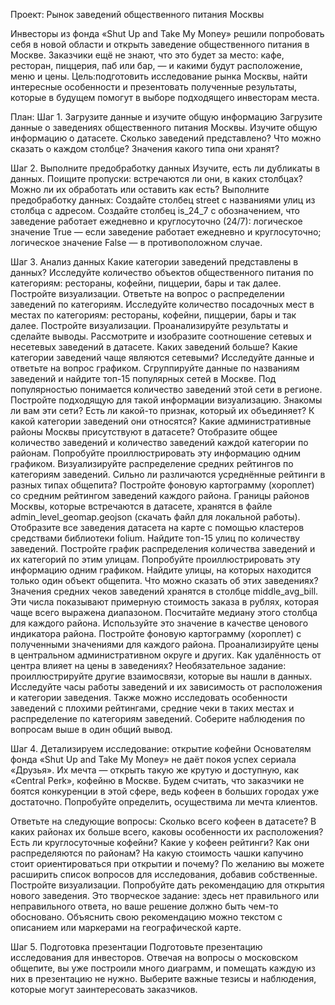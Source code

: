 Проект: Рынок заведений общественного питания Москвы

Инвесторы из фонда «Shut Up and Take My Money» решили попробовать себя в новой области и открыть заведение общественного питания в Москве.
Заказчики ещё не знают, что это будет за место: кафе, ресторан, пиццерия, паб или бар, — и какими будут расположение, меню и цены.
Цель:подготовить исследование рынка Москвы, найти интересные особенности и презентовать полученные результаты, которые в будущем помогут в 
выборе подходящего инвесторам места.

План:
Шаг 1. Загрузите данные и изучите общую информацию
Загрузите данные о заведениях общественного питания Москвы.
Изучите общую информацию о датасете. Сколько заведений представлено? Что можно сказать о каждом столбце? Значения какого типа они хранят?

Шаг 2. Выполните предобработку данных
Изучите, есть ли дубликаты в данных. Поищите пропуски: встречаются ли они, в каких столбцах? Можно ли их обработать или оставить как есть?
Выполните предобработку данных:
Создайте столбец street с названиями улиц из столбца с адресом.
Создайте столбец is_24_7 с обозначением, что заведение работает ежедневно и круглосуточно (24/7):
логическое значение True — если заведение работает ежедневно и круглосуточно;
логическое значение False — в противоположном случае.

Шаг 3. Анализ данных
Какие категории заведений представлены в данных? Исследуйте количество объектов общественного питания по категориям: рестораны, кофейни, 
пиццерии, бары и так далее. Постройте визуализации. Ответьте на вопрос о распределении заведений по категориям.
Исследуйте количество посадочных мест в местах по категориям: рестораны, кофейни, пиццерии, бары и так далее.
Постройте визуализации. Проанализируйте результаты и сделайте выводы.
Рассмотрите и изобразите соотношение сетевых и несетевых заведений в датасете. Каких заведений больше?
Какие категории заведений чаще являются сетевыми? Исследуйте данные и ответьте на вопрос графиком.
Сгруппируйте данные по названиям заведений и найдите топ-15 популярных сетей в Москве. Под популярностью понимается количество заведений этой сети в регионе.
Постройте подходящую для такой информации визуализацию.
Знакомы ли вам эти сети? Есть ли какой-то признак, который их объединяет? К какой категории заведений они относятся?
Какие административные районы Москвы присутствуют в датасете? Отобразите общее количество заведений и количество заведений каждой категории по районам.
Попробуйте проиллюстрировать эту информацию одним графиком.
Визуализируйте распределение средних рейтингов по категориям заведений. Сильно ли различаются усреднённые рейтинги в разных типах общепита?
Постройте фоновую картограмму (хороплет) со средним рейтингом заведений каждого района. Границы районов Москвы, которые встречаются в датасете, 
хранятся в файле admin_level_geomap.geojson (скачать файл для локальной работы).
Отобразите все заведения датасета на карте с помощью кластеров средствами библиотеки folium.
Найдите топ-15 улиц по количеству заведений. Постройте график распределения количества заведений и их категорий по этим улицам.
Попробуйте проиллюстрировать эту информацию одним графиком.
Найдите улицы, на которых находится только один объект общепита. Что можно сказать об этих заведениях?
Значения средних чеков заведений хранятся в столбце middle_avg_bill. Эти числа показывают примерную стоимость заказа в рублях, которая чаще всего выражена диапазоном.
Посчитайте медиану этого столбца для каждого района.
Используйте это значение в качестве ценового индикатора района. Постройте фоновую картограмму (хороплет) с полученными значениями для каждого района.
Проанализируйте цены в центральном административном округе и других. Как удалённость от центра влияет на цены в заведениях?
Необязательное задание: проиллюстрируйте другие взаимосвязи, которые вы нашли в данных. Исследуйте часы работы заведений и их зависимость от расположения и категории заведения.
Также можно исследовать особенности заведений с плохими рейтингами, средние чеки в таких местах и распределение по категориям заведений.
Соберите наблюдения по вопросам выше в один общий вывод.

Шаг 4. Детализируем исследование: открытие кофейни
Основателям фонда «Shut Up and Take My Money» не даёт покоя успех сериала «Друзья». Их мечта — открыть такую же крутую и доступную, как «Central Perk», кофейню в Москве.
Будем считать, что заказчики не боятся конкуренции в этой сфере, ведь кофеен в больших городах уже достаточно. Попробуйте определить, осуществима ли мечта клиентов.

Ответьте на следующие вопросы:
Сколько всего кофеен в датасете? В каких районах их больше всего, каковы особенности их расположения?
Есть ли круглосуточные кофейни?
Какие у кофеен рейтинги? Как они распределяются по районам?
На какую стоимость чашки капучино стоит ориентироваться при открытии и почему?
По желанию вы можете расширить список вопросов для исследования, добавив собственные.
Постройте визуализации. Попробуйте дать рекомендацию для открытия нового заведения.
Это творческое задание: здесь нет правильного или неправильного ответа, но ваше решение должно быть чем-то обосновано.
Объяснить свою рекомендацию можно текстом с описанием или маркерами на географической карте.

Шаг 5. Подготовка презентации
Подготовьте презентацию исследования для инвесторов. Отвечая на вопросы о московском общепите, вы уже построили много диаграмм, и помещать каждую из них в презентацию не нужно.
Выберите важные тезисы и наблюдения, которые могут заинтересовать заказчиков.
